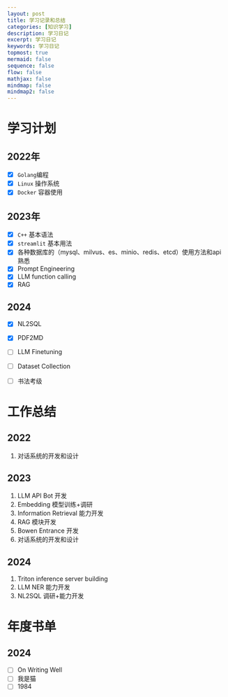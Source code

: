 ```yaml
---
layout: post
title: 学习记录和总结
categories: [知识学习]
description: 学习日记
excerpt: 学习日记
keywords: 学习日记
topmost: true
mermaid: false
sequence: false
flow: false
mathjax: false
mindmap: false
mindmap2: false
---
```


# 学习计划
## 2022年
- [x] `Golang`编程
- [x] `Linux` 操作系统
- [x] `Docker` 容器使用
## 2023年
- [x]  `C++` 基本语法
- [x] `streamlit` 基本用法
- [x] 各种数据库的（mysql、milvus、es、minio、redis、etcd）使用方法和api熟悉 
- [x] Prompt Engineering
- [x] LLM function calling 
- [x] RAG 
## 2024
- [x] NL2SQL
- [x] PDF2MD
- [ ] LLM Finetuning
- [ ] Dataset Collection
- [ ] 书法考级


# 工作总结
## 2022
1. 对话系统的开发和设计
   
## 2023
1. LLM API Bot 开发
2. Embedding 模型训练+调研
3. Information Retrieval 能力开发 
4. RAG 模块开发
5. Bowen Entrance 开发
6. 对话系统的开发和设计

## 2024
1. Triton inference server building
2. LLM NER 能力开发
3. NL2SQL 调研+能力开发

# 年度书单
## 2024
- [ ] On Writing Well 
- [ ] 我是猫
- [ ] 1984
